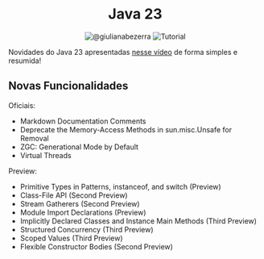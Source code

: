 <h1 align="center">
  Java 23
</h1>

<p align="center">
 <img src="https://img.shields.io/static/v1?label=Youtube&message=@giulianabezerra&color=8257E5&labelColor=000000" alt="@giulianabezerra" />
 <img src="https://img.shields.io/static/v1?label=Tipo&message=Tutorial&color=8257E5&labelColor=000000" alt="Tutorial" />
</p>

Novidades do Java 23 apresentadas [nesse vídeo](https://youtu.be/DZEYIp8BpHw) de forma simples e resumida!

## Novas Funcionalidades

Oficiais:
- Markdown Documentation Comments
- Deprecate the Memory-Access Methods in sun.misc.Unsafe for Removal
- ZGC: Generational Mode by Default
- Virtual Threads

Preview:
- Primitive Types in Patterns, instanceof, and switch (Preview)
- Class-File API (Second Preview)
- Stream Gatherers (Second Preview)
- Module Import Declarations (Preview)
- Implicitly Declared Classes and Instance Main Methods (Third Preview)
- Structured Concurrency (Third Preview)
- Scoped Values (Third Preview)
- Flexible Constructor Bodies (Second Preview)

